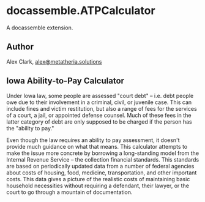 # docassemble.ATPCalculator

A docassemble extension.

## Author

Alex Clark, alex@metatheria.solutions

## Iowa Ability-to-Pay Calculator

Under Iowa law, some people are assessed "court debt" – i.e. debt people owe due to their involvement in a criminal, civil, or juvenile case. This can include fines and victim restitution, but also a range of fees for the services of a court, a jail, or appointed defense counsel. Much of these fees in the latter category of debt are only supposed to be charged if the person has the "ability to pay."

Even though the law requires an ability to pay assessment, it doesn't provide much guidance on what that means. This calculator attempts to make the issue more concrete by borrowing a long-standing model from the Internal Revenue Service – the collection financial standards. This standards are based on periodically updated data from a number of federal agencies about costs of housing, food, medicine, transportation, and other important costs. This data gives a picture of the realistic costs of maintaining basic household necessities without requiring a defendant, their lawyer, or the court to go through a mountain of documentation.
